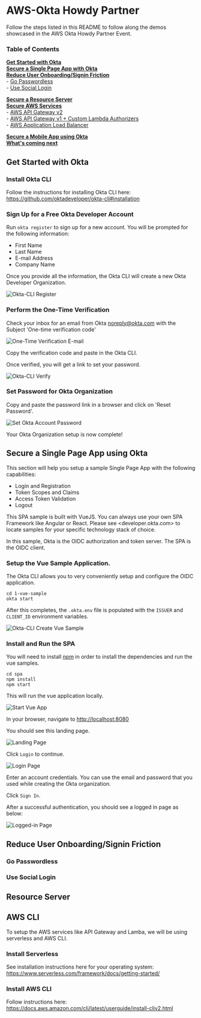 # AWS-Okta Howdy Partner

Follow the steps listed in this README to follow along the demos showcased in the AWS Okta Howdy Partner Event.

### Table of Contents
**[Get Started with Okta](#get-started-with-okta)**<br>
**[Secure a Single Page App with Okta](#secure-a-single-page-app-using-okta)**<br>
**[Reduce User Onboarding/Signin Friction](#reduce-friction)**<br>
    - [Go Passwordless](#go-passwordless)<br>
    - [Use Social Login](#use-social-login)

**[Secure a Resource Server](#run-resource-server)**<br>
**[Secure AWS Services](#aws-cli)**<br>
    - [AWS API Gateway v2](#api-gateway-v2)<br>
    - [AWS API Gateway v1 + Custom Lambda Authorizers](#api-gateway-v1)<br>
    - [AWS Application Load Balancer](#alb)

**[Secure a Mobile App using Okta](#secure-a-mobile-app-using-okta)**<br>
**[What's coming next](#whats-coming-next)**<br>

## Get Started with Okta

### Install Okta CLI

Follow the instructions for installing Okta CLI here: https://github.com/oktadeveloper/okta-cli#installation

### Sign Up for a Free Okta Developer Account

Run `okta register` to sign up for a new account. You will be prompted for the following information:
 - First Name
 - Last Name
 - E-mail Address
 - Company Name

 Once you provide all the information, the Okta CLI will create a new Okta Developer Organization.

![Okta-CLI Register](/images/okta-cli-register.png)

### Perform the One-Time Verification

Check your inbox for an email from Okta <noreply@okta.com> with the Subject 'One-time verification code'

![One-Time Verification E-mail](/images/email-one-time-verification-code.png)

Copy the verification code and paste in the Okta CLI. 

Once verified, you will get a link to set your password.

![Okta-CLI Verify](/images/okta-cli-complete.png)

### Set Password for Okta Organization

Copy and paste the password link in a browser and click on 'Reset Password'.

![Set Okta Account Password](/images/okta-set-password.png)

Your Okta Organization setup is now complete!

## Secure a Single Page App using Okta

This section will help you setup a sample Single Page App with the following capabilities:
 - Login and Registration
 - Token Scopes and Claims
 - Access Token Validation
 - Logout

This SPA sample is built with VueJS. You can always use your own SPA Framework like Angular or React. Please see <developer.okta.com> to locate samples for your specific technology stack of choice.

In this sample, Okta is the OIDC authorization and token server. The SPA is the OIDC client. 

### Setup the Vue Sample Application.

The Okta CLI allows you to very conveniently setup and configure the OIDC application.  

```
cd 1-vue-sample
okta start
```

After this completes, the `.okta.env` file is populated with the `ISSUER` and `CLIENT_ID` environment variables.

![Okta-CLI Create Vue Sample](/images/okta-cli-vue-sample.png)

### Install and Run the SPA

You will need to install [npm](https://docs.npmjs.com/downloading-and-installing-node-js-and-npm) in order to install the dependencies and run the vue samples. 

```
cd spa
npm install
npm start
```

This will run the vue application locally. 

![Start Vue App](/images/npm-start-vue-spa.png)

In your browser, navigate to <http://localhost:8080>

You should see this landing page. 

![Landing Page](/images/browser-start-page.png)

Click `Login` to continue.

![Login Page](/images/browser-login-page.png)

Enter an account credentials. You can use the email and password that you used while creating the Okta organization.

Click `Sign In`.

After a successful authentication, you should see a logged in page as below:

![Logged-in Page](/images/browser-logged-in-page.png)

## Reduce User Onboarding/Signin Friction

### Go Passwordless

### Use Social Login

## Resource Server


## AWS CLI

To setup the AWS services like API Gateway and Lamba, we will be using serverless and AWS CLI.

### Install Serverless

See installation instructions here for your operating system: <https://www.serverless.com/framework/docs/getting-started/>

### Install AWS CLI

Follow instructions here: <https://docs.aws.amazon.com/cli/latest/userguide/install-cliv2.html>









